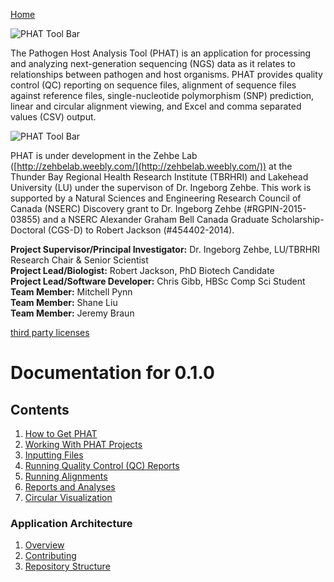 [Home](https://chgibb.github.io/PHATDocs/)

![PHAT Tool Bar](https://chgibb.github.io//PHATDocs/docs/releases/0.1.0-beta.1/covHPV16white.png)

The Pathogen Host Analysis Tool (PHAT) is an application for processing and analyzing next-generation sequencing (NGS) data as it relates to relationships between pathogen and host organisms. PHAT provides quality control (QC) reporting on sequence files, alignment of sequence files against reference files, single-nucleotide polymorphism (SNP) prediction, linear and circular alignment viewing, and Excel and comma separated values (CSV) output.

![PHAT Tool Bar](https://chgibb.github.io//PHATDocs/docs/latest/PHATtoolbar.png)

PHAT is under development in the Zehbe Lab ([http://zehbelab.weebly.com/](http://zehbelab.weebly.com/)) at the Thunder Bay Regional Health Research Institute (TBRHRI) and Lakehead University (LU) under the supervison of Dr. Ingeborg Zehbe. This work is supported by a Natural Sciences and Engineering Research Council of Canada (NSERC) Discovery grant to Dr. Ingeborg Zehbe (#RGPIN-2015-03855) and a NSERC Alexander Graham Bell Canada Graduate Scholarship-Doctoral (CGS-D) to Robert Jackson (#454402-2014).

**Project Supervisor/Principal Investigator:** Dr. Ingeborg Zehbe, LU/TBRHRI Research Chair & Senior Scientist    
**Project Lead/Biologist:** Robert Jackson, PhD Biotech Candidate    
**Project Lead/Software Developer:** Chris Gibb, HBSc Comp Sci Student  
**Team Member:** Mitchell Pynn  
**Team Member:** Shane Liu  
**Team Member:** Jeremy Braun  

[third party licenses](https://chgibb.github.io/PHATDocs/docs/releases/0.1.0/thirdParty)

# Documentation for 0.1.0
## Contents
1. [How to Get PHAT](https://chgibb.github.io/PHATDocs/docs/releases/0.1.0/howToGetPHAT)
2. [Working With PHAT Projects](https://chgibb.github.io/PHATDocs/docs/releases/0.1.0/projects)
3. [Inputting Files](https://chgibb.github.io/PHATDocs/docs/releases/0.1.0/inputtingFiles)
4. [Running Quality Control (QC) Reports](https://chgibb.github.io/PHATDocs/docs/releases/0.1.0/QCReports)
5. [Running Alignments](https://chgibb.github.io/PHATDocs/docs/releases/0.1.0/runningAlignments)
6. [Reports and Analyses](https://chgibb.github.io/PHATDocs/docs/releases/0.1.0/reportsAndAnalyses)
7. [Circular Visualization](https://chgibb.github.io/PHATDocs/docs/releases/0.1.0/circularVisualization)

### Application Architecture
1. [Overview](https://chgibb.github.io/PHATDocs/docs/releases/0.1.0/archOverview)
2. [Contributing](https://chgibb.github.io/PHATDocs/docs/releases/0.1.0/contributingGuide)
3. [Repository Structure](https://chgibb.github.io/PHATDocs/docs/releases/0.1.0/repoStructure)
